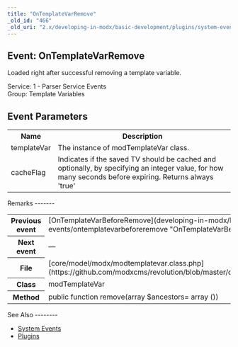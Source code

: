```yaml
---
title: "OnTemplateVarRemove"
_old_id: "466"
_old_uri: "2.x/developing-in-modx/basic-development/plugins/system-events/ontemplatevarremove"
---
```


Event: OnTemplateVarRemove
--------------------------

Loaded right after successful removing a template variable.

Service: 1 - Parser Service Events   
Group: Template Variables

Event Parameters
----------------

<table><tbody><tr><th>Name</th><th>Description</th></tr><tr><td>templateVar</td><td>The instance of modTemplateVar class.</td></tr><tr><td>cacheFlag</td><td>Indicates if the saved TV should be cached and optionally, by specifying an integer value, for how many seconds before expiring. Returns always 'true'</td></tr></tbody></table>Remarks
-------

<table><tbody><tr><th>Previous event</th><td>[OnTemplateVarBeforeRemove](developing-in-modx/basic-development/plugins/system-events/ontemplatevarbeforeremove "OnTemplateVarBeforeRemove")</td></tr><tr><th>Next event</th><td>—</td></tr><tr><th>File</th><td>[core/model/modx/modtemplatevar.class.php](https://github.com/modxcms/revolution/blob/master/core/model/modx/modtemplatevar.class.php)</td></tr><tr><th>Class</th><td>modTemplateVar</td></tr><tr><th>Method</th><td>public function remove(array $ancestors= array ())</td></tr></tbody></table>See Also
--------

- [System Events](developing-in-modx/basic-development/plugins/system-events "System Events")
- [Plugins](developing-in-modx/basic-development/plugins "Plugins")